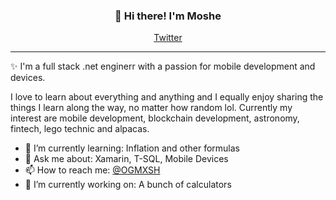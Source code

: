 
<h3 align="center">👋 Hi there! I'm Moshe</h3>
<p align="center">
  <a href="https://twitter.com/OGMXSH">Twitter</a>
</p>

---
✨ I'm a full stack .net enginerr with a passion for mobile development and devices. 

I love to learn about everything and anything and I equally enjoy sharing the things I learn along the way, no matter how random lol. Currently my interest are mobile development, blockchain development, astronomy, fintech, lego technic and alpacas.

- 🌱 I’m currently learning: Inflation and other formulas
- 💬 Ask me about: Xamarin, T-SQL, Mobile Devices
- 📫 How to reach me: [@OGMXSH](https://twitter.com/OGMXSH)
- 🔭 I’m currently working on: A bunch of calculators


